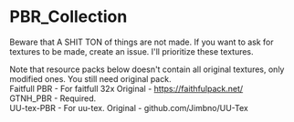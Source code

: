 # PBR_Collection
Beware that A SHIT TON of things are not made.
If you want to ask for textures to be made, create an issue. I'll prioritize these textures.

Note that resource packs below doesn't contain all original textures, only modified ones. You still need original pack. <br>
Faitfull PBR - For faitfull 32x  Original - https://faithfulpack.net/ <br>
GTNH_PBR - Required.<br>
UU-tex-PBR - For uu-tex. Original - github.com/Jimbno/UU-Tex <br>
